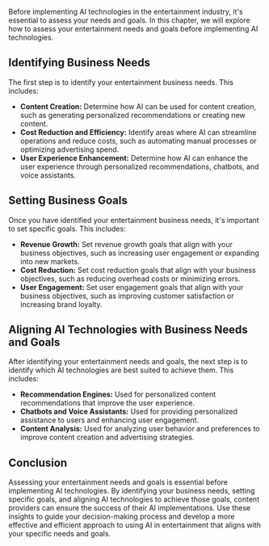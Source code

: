 

Before implementing AI technologies in the entertainment industry, it's essential to assess your needs and goals. In this chapter, we will explore how to assess your entertainment needs and goals before implementing AI technologies.

Identifying Business Needs
--------------------------

The first step is to identify your entertainment business needs. This includes:

* **Content Creation:** Determine how AI can be used for content creation, such as generating personalized recommendations or creating new content.
* **Cost Reduction and Efficiency:** Identify areas where AI can streamline operations and reduce costs, such as automating manual processes or optimizing advertising spend.
* **User Experience Enhancement:** Determine how AI can enhance the user experience through personalized recommendations, chatbots, and voice assistants.

Setting Business Goals
----------------------

Once you have identified your entertainment business needs, it's important to set specific goals. This includes:

* **Revenue Growth:** Set revenue growth goals that align with your business objectives, such as increasing user engagement or expanding into new markets.
* **Cost Reduction:** Set cost reduction goals that align with your business objectives, such as reducing overhead costs or minimizing errors.
* **User Engagement:** Set user engagement goals that align with your business objectives, such as improving customer satisfaction or increasing brand loyalty.

Aligning AI Technologies with Business Needs and Goals
------------------------------------------------------

After identifying your entertainment needs and goals, the next step is to identify which AI technologies are best suited to achieve them. This includes:

* **Recommendation Engines:** Used for personalized content recommendations that improve the user experience.
* **Chatbots and Voice Assistants:** Used for providing personalized assistance to users and enhancing user engagement.
* **Content Analysis:** Used for analyzing user behavior and preferences to improve content creation and advertising strategies.

Conclusion
----------

Assessing your entertainment needs and goals is essential before implementing AI technologies. By identifying your business needs, setting specific goals, and aligning AI technologies to achieve those goals, content providers can ensure the success of their AI implementations. Use these insights to guide your decision-making process and develop a more effective and efficient approach to using AI in entertainment that aligns with your specific needs and goals.

